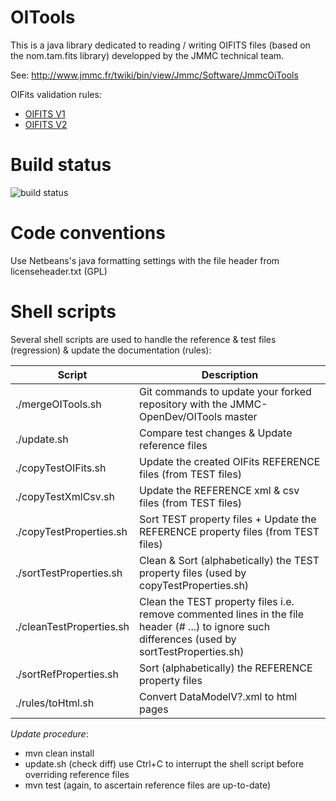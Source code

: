# OITools
This is a java library dedicated to reading / writing OIFITS files (based on the nom.tam.fits library) developped by the JMMC technical team.

See:
http://www.jmmc.fr/twiki/bin/view/Jmmc/Software/JmmcOiTools

OIFits validation rules:
* [OIFITS V1](http://htmlpreview.github.io/?https://github.com/JMMC-OpenDev/OITools/blob/master/rules/DataModelV1_output.html)
* [OIFITS V2](http://htmlpreview.github.io/?https://github.com/JMMC-OpenDev/OITools/blob/master/rules/DataModelV2_output.html)


Build status
============

<img src="https://travis-ci.org/JMMC-OpenDev/OITools.svg" alt="build status"/>


Code conventions
================

Use Netbeans's java formatting settings with the file header from licenseheader.txt (GPL)


Shell scripts
=============

Several shell scripts are used to handle the reference & test files (regression) & update the documentation (rules):

| Script | Description |
| --- | --- |
| ./mergeOITools.sh | Git commands to update your forked repository with the JMMC-OpenDev/OITools master |
| ./update.sh | Compare test changes & Update reference files |
| ./copyTestOIFits.sh | Update the created OIFits REFERENCE files (from TEST files) |
| ./copyTestXmlCsv.sh | Update the REFERENCE xml & csv files (from TEST files) |
| ./copyTestProperties.sh | Sort TEST property files + Update the REFERENCE property files (from TEST files) |
| ./sortTestProperties.sh | Clean & Sort (alphabetically) the TEST property files (used by copyTestProperties.sh) |
| ./cleanTestProperties.sh | Clean the TEST property files i.e. remove commented lines in the file header (# ...) to ignore such differences (used by sortTestProperties.sh) |
| ./sortRefProperties.sh | Sort (alphabetically) the REFERENCE property files |
| ./rules/toHtml.sh | Convert DataModelV?.xml to html pages |

*Update procedure*:
* mvn clean install
* update.sh (check diff) use Ctrl+C to interrupt the shell script before overriding reference files
* mvn test (again, to ascertain reference files are up-to-date)

